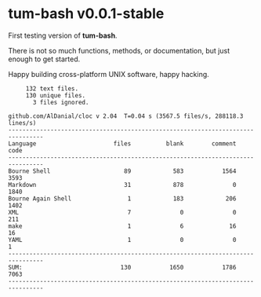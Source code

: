 # tum-bash v0.0.1-stable

First testing version of **tum-bash**.

There is not so much functions, methods, or documentation,
but just enough to get started. 

Happy building cross-platform UNIX software, happy hacking.

```text
     132 text files.
     130 unique files.                                          
       3 files ignored.

github.com/AlDanial/cloc v 2.04  T=0.04 s (3567.5 files/s, 288118.3 lines/s)
--------------------------------------------------------------------------------
Language                      files          blank        comment           code
--------------------------------------------------------------------------------
Bourne Shell                     89            583           1564           3593
Markdown                         31            878              0           1840
Bourne Again Shell                1            183            206           1402
XML                               7              0              0            211
make                              1              6             16             16
YAML                              1              0              0              1
--------------------------------------------------------------------------------
SUM:                            130           1650           1786           7063
--------------------------------------------------------------------------------
```
